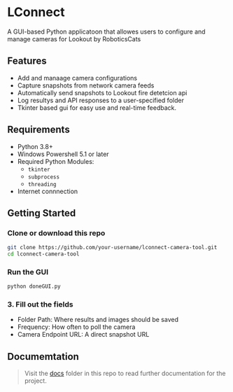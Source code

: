 # LConnect 
A GUI-based Python applicatoon that allowes users to configure and manage cameras for Lookout by RoboticsCats

## Features
- Add and manaage camera configurations
- Capture snapshots from network camera feeds
- Automatically send snapshots to Lookout fire detetcion api
- Log resultys and API responses to a user-specified folder
- Tkinter based gui for easy use and real-time feedback.

## Requirements
- Python 3.8+
- Windows Powershell 5.1 or later
- Required Python Modules:
    - `tkinter`
    - `subprocess`
    - `threading`
- Internet connnection
## Getting Started 
### Clone or download this repo
```bash
git clone https://github.com/your-username/lconnect-camera-tool.git
cd lconnect-camera-tool
```
### Run the GUI
```bash
python doneGUI.py
```
### 3. Fill out the fields
- Folder Path: Where results and images should be saved
- Frequency: How often to poll the camera
- Camera Endpoint URL: A direct snapshot URL
## Documemtation
>Visit the [docs](https://github.com/quantumleapquokka/Project-1/tree/main/docs) folder in this repo to read further documentation for the project.